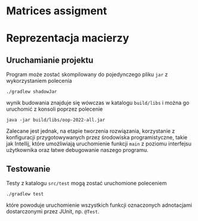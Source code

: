# Matrices assigment

# Reprezentacja macierzy

## Uruchamianie projektu

Program może zostać skompilowany do pojedynczego pliku `jar` z wykorzystaniem polecenia
```shell
./gradlew shadowJar
```
wynik budowania znajduje się wówczas w katalogu `build/libs` i można go uruchomić z konsoli poprzez polecenie
```shell
java -jar build/libs/oop-2022-all.jar
```
Zalecane jest jednak, na etapie tworzenia rozwiązania, korzystanie z konfiguracji przygotowywanych
przez środowiska programistyczne, takie jak Intellij, które umożliwiają
uruchomienie funkcji `main` z poziomu interfejsu użytkownika oraz łatwe debugowanie
naszego programu.

## Testowanie

Testy z katalogu `src/test` mogą zostać uruchomione poleceniem
```shell
./gradlew test
```
które powoduje uruchomienie wszystkich funkcji oznaczonych adnotacjami dostarczonymi
przez JUnit, np. `@Test`.
